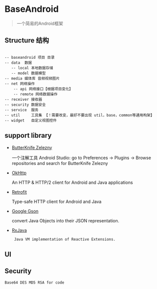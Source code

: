 # BaseAndroid
> 一个简易的Android框架

## Structure 结构

```

-- baseandroid 项目 目录
-- data  数据
   -- local 本地数据存储
   -- model 数据模型
-- media 媒体库 音频视频图片
-- net 网络操作
    -- api 网络接口【根据项目变化】
    -- remote 网络数据操作
-- receiver 接收器
-- security 数据安全
-- service  服务
-- util     工具集 【！需要改变，最好不要出现 util，base，common等通用构架】
-- widget   自定义视图控件

```

## support library

* [ButterKnife Zelezny](https://github.com/JakeWharton/butterknife)

    一个注解工具
Android Studio: go to Preferences → Plugins → Browse repositories
and search for ButterKnife Zelezny

* [OkHttp](https://github.com/square/okhttp)

    An HTTP & HTTP/2 client for Android and Java applications

* [Retrofit](https://github.com/square/retrofit)
    
   Type-safe HTTP client for Android and Java

* [Google Gson](https://github.com/google/gson)
   
   convert Java Objects into their JSON representation.

* [RxJava](https://github.com/ReactiveX/RxJava)
      
       Java VM implementation of Reactive Extensions.
   
   
## UI 
   
## Security
    Base64 DES MD5 RSA for code
    
    
   